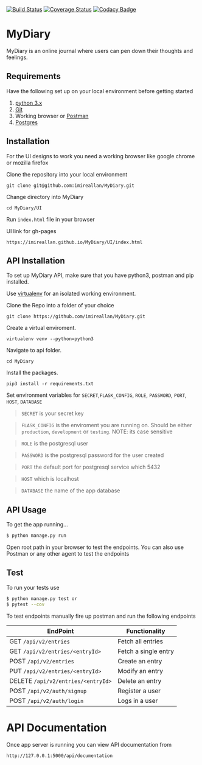 [![Build Status](https://travis-ci.org/imireallan/MyDiary.svg?branch=ch-api-v2-enpoints-159268511)](https://travis-ci.org/imireallan/MyDiary)
[![Coverage Status](https://coveralls.io/repos/github/imireallan/MyDiary/badge.svg?branch=ch-api-v2-enpoints-159268511)](https://coveralls.io/github/imireallan/MyDiary?branch=ch-api-v2-enpoints-159268511)
[![Codacy Badge](https://api.codacy.com/project/badge/Grade/6df7712a031f4a159c35bbbf0afe77e2)](https://www.codacy.com/project/imireallan/MyDiary/dashboard?utm_source=github.com&amp;utm_medium=referral&amp;utm_content=imireallan/MyDiary&amp;utm_campaign=Badge_Grade_Dashboard)

# MyDiary
MyDiary is an online journal where users can pen down their thoughts and feelings.

## Requirements
Have the following set up on your local environment before getting started

1. [python 3.x](https://www.python.org/downloads/)
2. [Git](https://git-scm.com)
3. Working browser or [Postman](https://chrome.google.com/webstore/detail/postman/fhbjgbiflinjbdggehcddcbncdddomop?utm_source=chrome-app-launcher-info-dialog)
4. [Postgres](http://www.postgresql.org)

## Installation
For the UI designs to work you need a working browser like google chrome or mozilla firefox

Clone the repository into your local environment

```
git clone git@github.com:imireallan/MyDiary.git
```

Change directory into MyDiary

```
cd MyDiary/UI
```

Run `index.html` file in your browser

UI link for gh-pages

```
https://imireallan.github.io/MyDiary/UI/index.html
```

## API Installation
To set up MyDiary API, make sure that you have python3, postman and pip installed.

Use [virtualenv](http://www.pythonforbeginners.com/basics/how-to-use-python-virtualenv) for an isolated working environment.

Clone the Repo into a folder of your choice
```
git clone https://github.com/imireallan/MyDiary.git
```

Create a virtual enviroment.
```
virtualenv venv --python=python3
```

Navigate to api folder.
```
cd MyDiary
```

Install the packages.
```
pip3 install -r requirements.txt
```

Set environment variables for `SECRET`,`FLASK_CONFIG`, `ROLE`, `PASSWORD`, `PORT`, `HOST`, `DATABASE`
> `SECRET` is your secret key

> `FLASK_CONFIG` is the enviroment you are running on. Should be either `production`, `development` or `testing`. NOTE: its case sensitive

> `ROLE` is the postgresql user

> `PASSWORD` is the postgresql password for the user created

> `PORT` the default port for postgresql service which 5432

> `HOST` which is localhost

> `DATABASE` the name of the app database



## API Usage

To get the app running...

```bash
$ python manage.py run
```

Open root path in your browser to test the endpoints. 
You can also use Postman or any other agent to test the endpoints

## Test

To run your tests use

```bash
$ python manage.py test or 
$ pytest --cov
```

To test endpoints manually fire up postman and run the following endpoints

**EndPoint** | **Functionality**
--- | ---
GET  `/api/v2/entries` | Fetch all entries
GET  `/api/v2/entries/<entryId>` | Fetch a single entry 
POST  `/api/v2/entries` | Create an entry
PUT  `/api/v2/entries/<entryId>` | Modify an entry
DELETE  `/api/v2/entries/<entryId>` | Delete an entry
POST  `/api/v2/auth/signup` | Register a user
POST  `/api/v2/auth/login` | Logs in a user



# API Documentation
Once app server is running you can view API documentation from
```
http://127.0.0.1:5000/api/documentation
```

